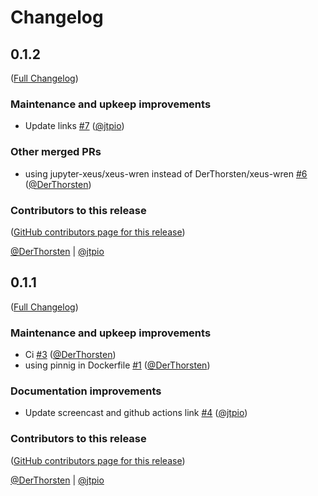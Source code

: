 # Changelog

<!-- <START NEW CHANGELOG ENTRY> -->

## 0.1.2

([Full Changelog](https://github.com/jupyterlite/xeus-wren-kernel/compare/v0.1.1...812b17e363e3926a2f6534f580374cca6eb73f2b))

### Maintenance and upkeep improvements

- Update links [#7](https://github.com/jupyterlite/xeus-wren-kernel/pull/7) ([@jtpio](https://github.com/jtpio))

### Other merged PRs

- using jupyter-xeus/xeus-wren instead of DerThorsten/xeus-wren [#6](https://github.com/jupyterlite/xeus-wren-kernel/pull/6) ([@DerThorsten](https://github.com/DerThorsten))

### Contributors to this release

([GitHub contributors page for this release](https://github.com/jupyterlite/xeus-wren-kernel/graphs/contributors?from=2021-10-20&to=2021-10-22&type=c))

[@DerThorsten](https://github.com/search?q=repo%3Ajupyterlite%2Fxeus-wren-kernel+involves%3ADerThorsten+updated%3A2021-10-20..2021-10-22&type=Issues) | [@jtpio](https://github.com/search?q=repo%3Ajupyterlite%2Fxeus-wren-kernel+involves%3Ajtpio+updated%3A2021-10-20..2021-10-22&type=Issues)

<!-- <END NEW CHANGELOG ENTRY> -->

## 0.1.1

([Full Changelog](https://github.com/jupyterlite/xeus-wren-kernel/compare/first-commit...6c1c831b3ece43e40c9725519f2453e8e7efc431))

### Maintenance and upkeep improvements

- Ci [#3](https://github.com/jupyterlite/xeus-wren-kernel/pull/3) ([@DerThorsten](https://github.com/DerThorsten))
- using pinnig in Dockerfile [#1](https://github.com/jupyterlite/xeus-wren-kernel/pull/1) ([@DerThorsten](https://github.com/DerThorsten))

### Documentation improvements

- Update screencast and github actions link [#4](https://github.com/jupyterlite/xeus-wren-kernel/pull/4) ([@jtpio](https://github.com/jtpio))

### Contributors to this release

([GitHub contributors page for this release](https://github.com/jupyterlite/xeus-wren-kernel/graphs/contributors?from=2021-10-07&to=2021-10-20&type=c))

[@DerThorsten](https://github.com/search?q=repo%3ADerThorsten%2Fjupyterlite_xeus_wren+involves%3ADerThorsten+updated%3A2021-10-07..2021-10-20&type=Issues) | [@jtpio](https://github.com/search?q=repo%3ADerThorsten%2Fjupyterlite_xeus_wren+involves%3Ajtpio+updated%3A2021-10-07..2021-10-20&type=Issues)
